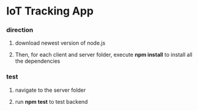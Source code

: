 # IoT Tracking App

### direction 
1. download newest version of node.js

2. Then, for each client and server folder, execute **npm install** to install all the dependencies


### test

1. navigate to the server folder

2. run **npm test** to test backend